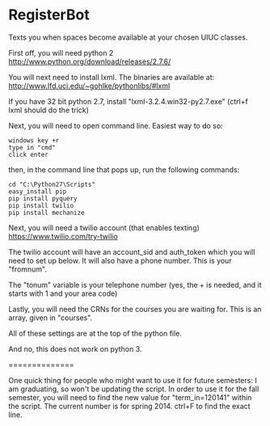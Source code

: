 RegisterBot
===========

Texts you when spaces become available at your chosen UIUC classes.


First off, you will need python 2
http://www.python.org/download/releases/2.7.6/


You will next need to install lxml. The binaries are available at:
http://www.lfd.uci.edu/~gohlke/pythonlibs/#lxml

If you have 32 bit python 2.7, install "lxml-3.2.4.win32-py2.7.exe" (ctrl+f lxml should do the trick)

Next, you will need to open command line. Easiest way to do so:
```
windows key +r
type in "cmd"
click enter
```

then, in the command line that pops up, run the following commands:

```
cd "C:\Python27\Scripts"
easy_install pip
pip install pyquery
pip install twilio
pip install mechanize
```
Next, you will need a twilio account (that enables texting)
https://www.twilio.com/try-twilio

The twilio account will have an account_sid and auth_token which you will need
to set up below. It will also have a phone number. This is your "fromnum".

The "tonum" variable is your telephone number (yes, the + is needed, and it
starts with 1 and your area code)

Lastly, you will need the CRNs for the courses you are waiting for. This is an array, given in "courses".

All of these settings are at the top of the python file.


And no, this does not work on python 3.

==============

One quick thing for people who might want to use it for future semesters: I am graduating, so won't be updating the script. In order to use it for the fall semester, you will need to find the new value for "term_in=120141" within the script. The current number is for spring 2014. ctrl+F to find the exact line.
